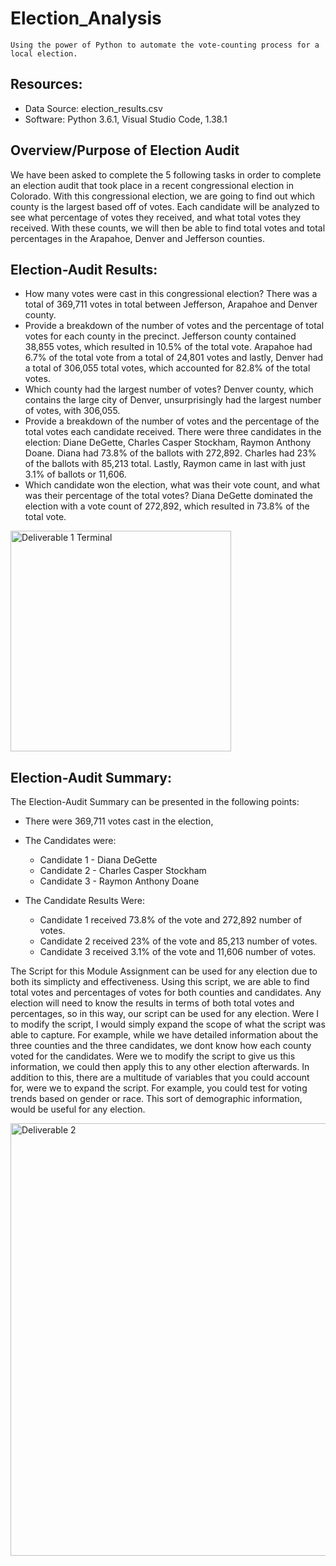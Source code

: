 # Election_Analysis
`Using the power of Python to automate the vote-counting process for a local election.`

## Resources:
- Data Source: election_results.csv
- Software: Python 3.6.1, Visual Studio Code, 1.38.1

## Overview/Purpose of Election Audit
We have been asked to complete the 5 following tasks in order to complete an election audit that took place in a recent congressional election in Colorado. With this congressional election, we are going to find out which county is the largest based off of votes. Each candidate will be analyzed to see what percentage of votes they received, and what total votes they received. With these counts, we will then be able to find total votes and total percentages in the Arapahoe, Denver and Jefferson counties. 

## Election-Audit Results:
- How many votes were cast in this congressional election?
There was a total of 369,711 votes in total between Jefferson, Arapahoe and Denver county.
- Provide a breakdown of the number of votes and the percentage of total votes for each county in the precinct.
Jefferson county contained 38,855 votes, which resulted in 10.5% of the total vote. Arapahoe had 6.7% of the total vote from a total of 24,801 votes and lastly, Denver had a total of 306,055 total votes, which accounted for 82.8% of the total votes. 
- Which county had the largest number of votes?
Denver county, which contains the large city of Denver, unsurprisingly had the largest number of votes, with 306,055. 
- Provide a breakdown of the number of votes and the percentage of the total votes each candidate received.
There were three candidates in the election: Diane DeGette, Charles Casper Stockham, Raymon Anthony Doane. Diana had 73.8% of the ballots with 272,892. Charles had 23% of the ballots with 85,213 total. Lastly, Raymon came in last with just 3.1% of ballots or 11,606. 
- Which candidate won the election, what was their vote count, and what was their percentage of the total votes?
Diana DeGette dominated the election with a vote count of 272,892, which resulted in 73.8% of the total vote.

<img width="353" alt="Deliverable 1 Terminal" src="https://user-images.githubusercontent.com/95828604/149255941-431e0a84-172e-4f81-83e8-5f08be5d0737.png">



## Election-Audit Summary:
The Election-Audit Summary can be presented in the following points:
- There were 369,711 votes cast in the election,
- The Candidates were:
  - Candidate 1 - Diana DeGette
  - Candidate 2 - Charles Casper Stockham
  - Candidate 3 - Raymon Anthony Doane
  
- The Candidate Results Were:

  - Candidate 1 received 73.8% of the vote and 272,892 number of votes.
  - Candidate 2 received 23% of the vote and 85,213 number of votes.
  - Candidate 3 received 3.1% of the vote and 11,606 number of votes.

The Script for this Module Assignment can be used for any election due to both its simplicty and effectiveness. Using this script, we are able to find total votes and percentages of votes for both counties and candidates. Any election will need to know the results in terms of both total votes and percentages, so in this way, our script can be used for any election. Were I to modify the script, I would simply expand the scope of what the script was able to capture. For example, while we have detailed information about the three counties and the three candidates, we dont know how each county voted for the candidates. Were we to modify the script to give us this information, we could then apply this to any other election afterwards. In addition to this, there are a multitude of variables that you could account for, were we to expand the script. For example, you could test for voting trends based on gender or race. This sort of demographic information, would be useful for any election. 

<img width="692" alt="Deliverable 2" src="https://user-images.githubusercontent.com/95828604/149257304-50dbecc8-8858-441f-8792-1ce3c48700d9.png">

